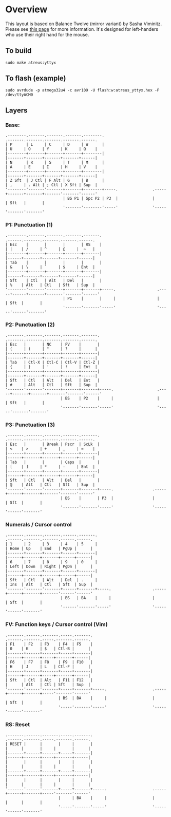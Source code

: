 # Overview

This layout is based on Balance Twelve (mirror variant) by Sasha Viminitz. Please see [this page](https://mathematicalmulticore.wordpress.com/the-keyboard-layout-project/) 
for more information. It's designed for left-handers who use their right hand for the mouse.

## To build

```
sudo make atreus:yttyx
```

## To flash (example)

```
sudo avrdude -p atmega32u4 -c avr109 -U flash:w:atreus_yttyx.hex -P /dev/ttyACM0
```

## Layers

### Base:

    .--------.-------.-------.-------.--------.                           .-------.-------.-------.-------.------.
    | P      | L     | C     | D     | W      |                           | U     | O     | Y     | K     | Q    |
    |--------+-------+-------+-------+--------|                           |-------+-------+-------+-------+------|
    | N      | R     | S     | T     | M      |                           | A     | E     | I     | H     | V    |
    |--------+-------+-------+-------+--------|                           |-------+-------+-------+-------+------|
    | Z Sft  | J Ctl | F Alt | G     | B      |                           | ,     | . Alt | ; Ctl | X Sft | Sup  |
    '--------'-------'-------+-------+--------+-----.               .-----+-------+-------+-------'-------'------'
                             | BS P1 | Spc P2 | P3  |               |     | Sft   |       |
                             '-------'--------'-----'               '-----'-------'-------'

### P1: Punctuation (1)


    .--------.-------.-------.-------.-------.                              .------.-------.-------.-------.------.
    | Esc    |       |       |       | RS    |                              | |    | /     | ^     | £     |  ~   |
    |--------+-------+-------+-------+-------|                              |------+-------+-------+-------+------|
    | Tab    |       |       |       |       |                              | &    | \     | `     | $     | Ent  |
    |--------+-------+-------+-------+-------|                              |------+-------+-------+-------+------|
    | Sft    | Ctl   | Alt   | Del   |       |                              | %    | Alt   | Ctl   | Sft   | Sup  |
    '--------'-------'-------+-------+-------+-----.                  .-----+------+-------+-------'-------'------'
                             | P1    |       |     |                  |     | Sft  |       |
                             '-------'-------'-----'                  '-----'------'-------'

### P2: Punctuation (2)

    .-------.-------.-------.-------.-------.                               .-------.-------.-------.-------.------.
    | Esc   |       | NC    | FV    |       |                               | (     | )     | "     | ?     |      |
    |-------+-------+-------+-------+-------|                               |-------+-------+-------+-------+------|
    | Tab   | Ctl-X | Ctl-C | Ctl-V | Ctl-Z |                               | {     | }     | '     | !     | Ent  |
    |-------+-------+-------+-------+-------|                               |-------+-------+-------+-------+------|
    | Sft   | Ctl   | Alt   | Del   | Ent   |                               | #     | Alt   | Ctl   | Sft   | Sup  |
    '-------'-------'-------+-------+-------+-----.                   .-----+-------+-------+-------'-------'------'
                            | BS    | P2    |     |                   |     | Sft   |       |
                            '-------'-------'-----'                   '-----'-------'-------'

### P3: Punctuation (3)

    .-------.-------.-------.-------.-------.                             .------.-------.-------.-------.------.
    | Esc   |       | Break | Pscr  | ScLk  |                             | <    | >     | +     | _     | =    |
    |-------+-------+-------+-------+-------|                             |------+-------+-------+-------+------|
    | Tab   |       |       | Caps  |       |                             | [    | ]     | *     | -     | Ent  |
    |-------+-------+-------+-------+-------|                             |------+-------+-------+-------+------|
    | Sft   | Ctl   | Alt   | Del   |       |                             | @    | Alt   | Ctl   | Sft   | Sup  |
    '-------'-------'-------+-------+-------+-----.                 .-----+------+-------+-------'-------'------'
                            | BS    |       | P3  |                 |     | Sft  |       |
                            '-------'-------'-----'                 '-----'------'-------'

### Numerals / Cursor control

    .-------.-------.-------.------.-------.                              .------.-------.-------.------.------.
    | 1     | 2     | 3     | 4    | 5     |                              | Home | Up    | End   | PgUp |      |
    |-------+-------+-------+------+-------|                              |------+-------+-------+------+------|
    | 6     | 7     | 8     | 9    | 0     |                              | Left | Down  | Right | PgDn |      |
    |-------+-------+-------+------+-------|                              |------+-------+-------+------+------|
    | Sft   | Ctl   | Alt   | Del  | .     |                              | Ins  | Alt   | Ctl   | Sft  | Sup  |
    '-------'-------'-------+------+-------+-----.                  .-----+------+-------+-------'------'------'
                            | BS   | BA    |     |                  |     | Sft  |       |
                            '------'-------'-----'                  '-----'------'-------'

### FV: Function keys / Cursor control (Vim)

    .-------.------.-------.-----.-------.                                .------.-------.-----.-------.------.
    | F1    | F2   | F3    | F4  | F5    |                                | 0    | K     | $   | Ctl-B |      |
    |-------+------+-------+-----+-------|                                |------+-------+-----+-------+------|
    | F6    | F7   | F8    | F9  | F10   |                                | H    | J     | L   | Ctl-F |      |
    |-------+------+-------+-----+-------|                                |------+-------+-----+-------+------|
    | Sft   | Ctl  | Alt   | F11 | F12   |                                |      | Alt   | Ctl | Sft   | Sup  |
    '-------'------'-------+-----+-------+-----.                    .-----+------+-------+-----'-------'------'
                           | BS  | BA    |     |                    |     | Sft  |       |
                           '-----'-------'-----'                    '-----'------'-------'

### RS: Reset

    .-------.------.-------.-----.-------.                                .------.-------.-----.-------.------.
    | RESET |      |       |     |       |                                |      |       |     |       |      |
    |-------+------+-------+-----+-------|                                |------+-------+-----+-------+------|
    |       |      |       |     |       |                                |      |       |     |       |      |
    |-------+------+-------+-----+-------|                                |------+-------+-----+-------+------|
    |       |      |       |     |       |                                |      |       |     |       |      |
    '-------'------'-------+-----+-------+-----.                    .-----+------+-------+-----'-------'------'
                           |     | BA    |     |                    |     |      |       |
                           '-----'-------'-----'                    '-----'------'-------'
